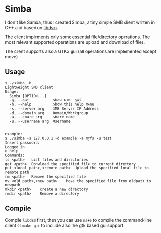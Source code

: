 # Simba

I don't like Samba, thus I created Simba, a tiny simple SMB client written in C++ and based on [libdsm](https://github.com/videolabs/libdsm).

The client implements only some essential file/directory operations.
The most relevant supported operations are upload and download of files.

The client supports also a GTK3 gui (all operations are implemented except move).

## Usage
```
$ ./simba -h                                     
Lightweight SMB client
Usage:
  Simba [OPTION...]
  -g, --gui           Show GTK3 gui
  -h, --help          Show this help menu
  -s, --server arg    SMB Server IP Address
  -d, --domain arg    Domain/Workgroup
  -a, --share arg     Share name
  -u, --username arg  Username


Example:
$ ./simba -s 127.0.0.1 -d example -a myfs -u test            
Insert password:
Logged in 
> help
Commands:
ls <path>	List files and directories
get <path>	Donwload the specified file to current directory
put <local path>,<remote path>	Upload the specified local file to remote path
rm <path>	Remove the specified file
mv <old path>,<new path>	Move the specified file from oldpath to newpath
mkdir <path>	create a new directory
rmdir <path>	Remove a directory
```

## Compile

Compile `libdsm` first, then you can use `make` to compile the command-line client or `make gui` to include also the gtk based gui support.
